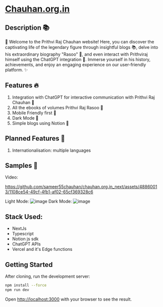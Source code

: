 # [Chauhan.org.in](https://chauhan.org.in)

## Description ️️️📚
🌟 Welcome to the Prithvi Raj Chauhan website! Here, you can discover the captivating life of the legendary figure through insightful blogs 📚, delve into his extraordinary biography "Rasoo" 📖, and even interact with Prithviraj himself using the ChatGPT integration 💬. Immerse yourself in his history, achievements, and enjoy an engaging experience on our user-friendly platform. ✨

## Features 🔥
1. Integration with ChatGPT for interactive communication with Prithvi Raj Chauhan 💬
2. All the ebooks of volumes Prithvi Raj Rasoo 📙
3. Mobile Friendly first 📱
4. Dark Mode ️🖤
5. Simple blogs using Notion 📑

## Planned Features 🚀
1. Internationalisation: multiple languages ️️

## Samples 👀
Video:


https://github.com/sameer55chauhan/chauhan.org.in_next/assets/48860013/1108ce54-49cf-4fb1-af02-65cf369328c6


Light Mode:
![image](https://github.com/sameer55chauhan/chauhan.org.in_next/assets/48860013/2ffc4ae7-8468-4c2b-abc5-b6b89b63f2a4)
Dark Mode:
![image](https://github.com/sameer55chauhan/chauhan.org.in_next/assets/48860013/e5a802e0-5fdc-4f6d-bbd0-bf1a82c6817b)

## Stack Used:
 - NextJs
 - Typescript
 - Notion js sdk
 - ChatGPT APIs
 - Vercel and it's Edge functions

## Getting Started

After cloning, run the development server:

```bash
npm install --force
npm run dev
```

Open [http://localhost:3000](http://localhost:3000) with your browser to see the result.
